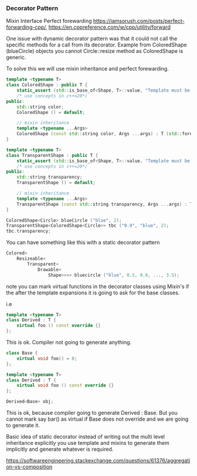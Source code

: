 ### Decorator Pattern 

Mixin Interface 
Perfect forewarding https://iamsorush.com/posts/perfect-forwarding-cpp/, https://en.cppreference.com/w/cpp/utility/forward

One issue with dynamic decorator pattern was that it could not call the specific methods for a call from its decorator. Example from ColoredShape (blueCircle) objects you cannot Circle::resize method as ColoredShape is generic.

To solve this we will use mixin inheritance and perfect forewarding. 

```cpp
template <typename T>
class ColoredShape : public T {
	static_assert (std::is_base_of<Shape, T>::value, "Template must be a shape type"); 
	/* use concepts in c++=20*/
public:
	std::string color; 
	ColoredShape () = default;

	// mixin inheritance 
	template <typename ...Args>
	ColoredShape (const std::string color, Args ...args) : T (std::foreward<Args>(args)...), color (color) { } 
} 

template <typename T>
class TransparentShape : public T {
	static_assert (std::is_base_of<Shape, T>::value, "Template must be a shape type"); 
	/* use concepts in c++=20*/
public:
	std::string transparency; 
	TransparentShape () = default;

	// mixin inheritance 
	template <typename ...Args>
	TransparentShape (const std::string transparency, Args ...args) : T (std::foreward<Args>(args)...), transparency (transparency) { } 
} 

ColoredShape<Circle> blueCircle ("blue", 2);
TransparentShape<ColoredShape<Circle>> tbc ("0.9", "blue", 2); 
tbc.transparency; 
``` 

You can have something like this with a static decorator pattern 

```cpp
Colored<
	Resizeable<
		Transparent<
			Drawable<
				Shape>>>> bluecircle ("blue", 0.5, 0.8, ..., 3.5);
```

note you can mark virtual functions in the decorator classes using Mixin's if the after the template expansions it is going to ask for the base classes. 

i.e 

```cpp
template <typename T>
class Derived : T {
	virtual foo () const override {} 
}; 
```

This is ok. Compiler not going to generate anything. 

```cpp
class Base {
	virtual void foo() = 0;
};

template <typename T>
class Derived : T {
	virtual void foo () const override {} 
}; 

Derived<Base> obj;
```

This is ok, because compiler going to generate Derived : Base. 
But you cannot mark say bar() as virtual if Base does not override and we are going to generate it. 

Basic idea of static decorator instead of writing out the multi level inheritance explicitly you use template and mixins to generate them implicitly and generate whatever is required. 


https://softwareengineering.stackexchange.com/questions/61376/aggregation-vs-composition